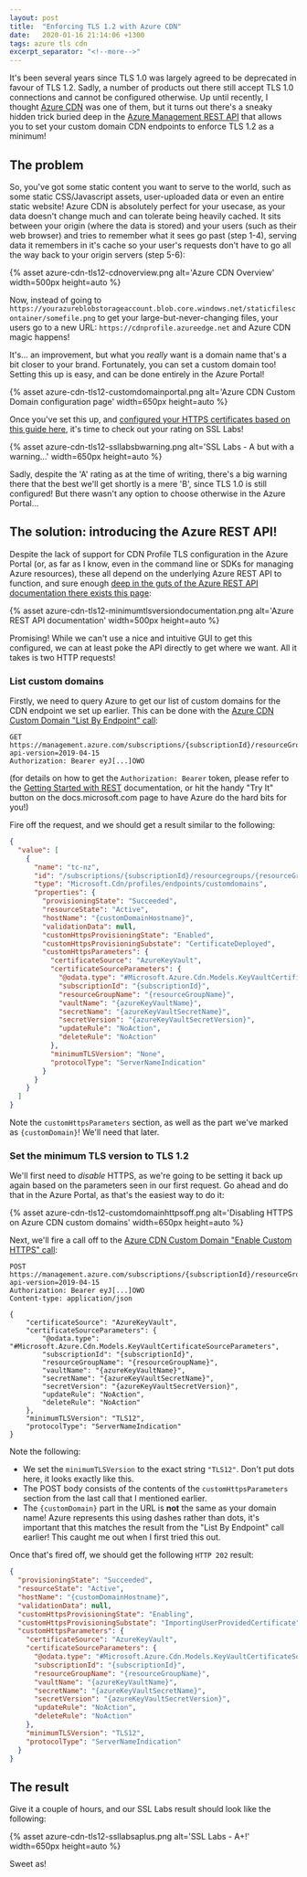 ```yaml
---
layout: post
title:  "Enforcing TLS 1.2 with Azure CDN"
date:   2020-01-16 21:14:06 +1300
tags: azure tls cdn
excerpt_separator: "<!--more-->"
---
```

It's been several years since TLS 1.0 was largely agreed to be deprecated in favour of TLS 1.2. Sadly, a number of products out there still accept TLS 1.0 connections and cannot be configured otherwise. Up until recently, I thought [Azure CDN](https://azure.microsoft.com/en-us/services/cdn/) was one of them, but it turns out there's a sneaky hidden trick buried deep in the [Azure Management REST API](https://docs.microsoft.com/en-us/rest/api/azure/) that allows you to set your custom domain CDN endpoints to enforce TLS 1.2 as a minimum!
<!--more-->
## The problem
So, you've got some static content you want to serve to the world, such as some static CSS/Javascript assets, user-uploaded data or even an entire static website! Azure CDN is absolutely perfect for your usecase, as your data doesn't change much and can tolerate being heavily cached. It sits between your origin (where the data is stored) and your users (such as their web browser) and tries to remember what it sees go past (step 1-4), serving data it remembers in it's cache so your user's requests don't have to go all the way back to your origin servers (step 5-6):

{% asset azure-cdn-tls12-cdnoverview.png alt='Azure CDN Overview' width=500px height=auto %}

Now, instead of going to `https://yourazureblobstorageaccount.blob.core.windows.net/staticfilescontainer/somefile.png` to get your large-but-never-changing files, your users go to a new URL: `https://cdnprofile.azureedge.net` and Azure CDN magic happens!

It's... an improvement, but what you _really_ want is a domain name that's a bit closer to your brand. Fortunately, you can set a custom domain too! Setting this up is easy, and can be done entirely in the Azure Portal!

{% asset azure-cdn-tls12-customdomainportal.png alt='Azure CDN Custom Domain configuration page' width=650px height=auto %}

Once you've set this up, and [configured your HTTPS certificates based on this guide here](https://docs.microsoft.com/en-us/azure/cdn/cdn-custom-ssl?tabs=option-1-default-enable-https-with-a-cdn-managed-certificate), it's time to check out your rating on SSL Labs!

{% asset azure-cdn-tls12-ssllabsbwarning.png alt='SSL Labs - A but with a warning...' width=650px height=auto %}

Sadly, despite the 'A' rating as at the time of writing, there's a big warning there that the best we'll get shortly is a mere 'B', since TLS 1.0 is still configured! But there wasn't any option to choose otherwise in the Azure Portal...

## The solution: introducing the Azure REST API!
Despite the lack of support for CDN Profile TLS configuration in the Azure Portal (or, as far as I know, even in the command line or SDKs for managing Azure resources), these all depend on the underlying Azure REST API to function, and sure enough [deep in the guts of the Azure REST API documentation there exists this page](https://docs.microsoft.com/en-us/rest/api/cdn/customdomains/enablecustomhttps#minimumtlsversion):

{% asset azure-cdn-tls12-minimumtlsversiondocumentation.png alt='Azure REST API documentation' width=500px height=auto %}

Promising! While we can't use a nice and intuitive GUI to get this configured, we can at least poke the API directly to get where we want. All it takes is two HTTP requests!

### List custom domains

Firstly, we need to query Azure to get our list of custom domains for the CDN endpoint we set up earlier. This can be done with the [Azure CDN Custom Domain "List By Endpoint" call](https://docs.microsoft.com/en-us/rest/api/cdn/customdomains/listbyendpoint):

```http
GET https://management.azure.com/subscriptions/{subscriptionId}/resourceGroups/{resourceGroupName}/providers/Microsoft.Cdn/profiles/{profileName}/endpoints/{endpointName}/customDomains?api-version=2019-04-15
Authorization: Bearer eyJ[...]OWO
```
(for details on how to get the `Authorization: Bearer` token, please refer to the [Getting Started with REST](https://docs.microsoft.com/en-us/rest/api/azure/#create-the-request) documentation, or hit the handy "Try It" button on the docs.microsoft.com page to have Azure do the hard bits for you!)

Fire off the request, and we should get a result similar to the following:

```json
{
  "value": [
    {
      "name": "tc-nz",
      "id": "/subscriptions/{subscriptionId}/resourcegroups/{resourceGroupName}/providers/Microsoft.Cdn/profiles/{profileName}/endpoints/{endpointName}/customdomains/{customDomain}",
      "type": "Microsoft.Cdn/profiles/endpoints/customdomains",
      "properties": {
        "provisioningState": "Succeeded",
        "resourceState": "Active",
        "hostName": "{customDomainHostname}",
        "validationData": null,
        "customHttpsProvisioningState": "Enabled",
        "customHttpsProvisioningSubstate": "CertificateDeployed",
        "customHttpsParameters": {
          "certificateSource": "AzureKeyVault",
          "certificateSourceParameters": {
            "@odata.type": "#Microsoft.Azure.Cdn.Models.KeyVaultCertificateSourceParameters",
            "subscriptionId": "{subscriptionId}",
            "resourceGroupName": "{resourceGroupName}",
            "vaultName": "{azureKeyVaultName}",
            "secretName": "{azureKeyVaultSecretName}",
            "secretVersion": "{azureKeyVaultSecretVersion}",
            "updateRule": "NoAction",
            "deleteRule": "NoAction"
          },
          "minimumTLSVersion": "None",
          "protocolType": "ServerNameIndication"
        }
      }
    }
  ]
}
```

Note the `customHttpsParameters` section, as well as the part we've marked as `{customDomain}`! We'll need that later.

### Set the minimum TLS version to TLS 1.2

We'll first need to *disable* HTTPS, as we're going to be setting it back up again based on the parameters seen in our first request. Go ahead and do that in the Azure Portal, as that's the easiest way to do it:

{% asset azure-cdn-tls12-customdomainhttpsoff.png alt='Disabling HTTPS on Azure CDN custom domains' width=650px height=auto %}

Next, we'll fire a call off to the [Azure CDN Custom Domain "Enable Custom HTTPS" call](https://docs.microsoft.com/en-us/rest/api/cdn/customdomains/enablecustomhttps):

```http
POST https://management.azure.com/subscriptions/{subscriptionId}/resourceGroups/{resourceGroupName}/providers/Microsoft.Cdn/profiles/{profileName}/endpoints/{endpointName}/customDomains/{customDomain}/enableCustomHttps?api-version=2019-04-15
Authorization: Bearer eyJ[...]OWO
Content-type: application/json

{
    "certificateSource": "AzureKeyVault",
    "certificateSourceParameters": {
        "@odata.type": "#Microsoft.Azure.Cdn.Models.KeyVaultCertificateSourceParameters",
        "subscriptionId": "{subscriptionId}",
        "resourceGroupName": "{resourceGroupName}",
        "vaultName": "{azureKeyVaultName}",
        "secretName": "{azureKeyVaultSecretName}",
        "secretVersion": "{azureKeyVaultSecretVersion}",
        "updateRule": "NoAction",
        "deleteRule": "NoAction"
    },
    "minimumTLSVersion": "TLS12",
    "protocolType": "ServerNameIndication"
}
```

Note the following:

* We set the `minimumTLSVersion` to the exact string `"TLS12"`. Don't put dots here, it looks exactly like this.
* The POST body consists of the contents of the `customHttpsParameters` section from the last call that I mentioned earlier. 
* The `{customDomain}` part in the URL is **not** the same as your domain name! Azure represents this using dashes rather than dots, it's important that this matches the result from the "List By Endpoint" call earlier! This caught me out when I first tried this out.

Once that's fired off, we should get the following `HTTP 202` result:

```json
{
  "provisioningState": "Succeeded",
  "resourceState": "Active",
  "hostName": "{customDomainHostname}",
  "validationData": null,
  "customHttpsProvisioningState": "Enabling",
  "customHttpsProvisioningSubstate": "ImportingUserProvidedCertificate",
  "customHttpsParameters": {
    "certificateSource": "AzureKeyVault",
    "certificateSourceParameters": {
      "@odata.type": "#Microsoft.Azure.Cdn.Models.KeyVaultCertificateSourceParameters",
      "subscriptionId": "{subscriptionId}",
      "resourceGroupName": "{resourceGroupName}",
      "vaultName": "{azureKeyVaultName}",
      "secretName": "{azureKeyVaultSecretName}",
      "secretVersion": "{azureKeyVaultSecretVersion}",
      "updateRule": "NoAction",
      "deleteRule": "NoAction"
    },
    "minimumTLSVersion": "TLS12",
    "protocolType": "ServerNameIndication"
  }
}
```

## The result

Give it a couple of hours, and our SSL Labs result should look like the following:

{% asset azure-cdn-tls12-ssllabsaplus.png alt='SSL Labs - A+!' width=650px height=auto %}

Sweet as!